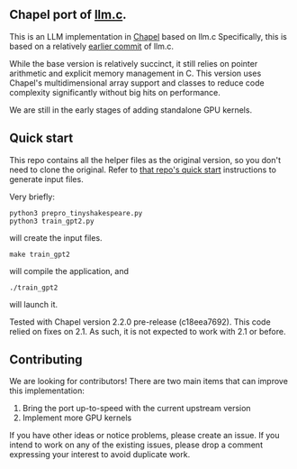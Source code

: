 ## Chapel port of [llm.c](https://github.com/karpathy/llm.c).

This is an LLM implementation in [Chapel](chapel-lang.org) based on llm.c
Specifically, this is based on a relatively [earlier
commit](https://github.com/karpathy/llm.c/tree/8386e5393c61ec2faf706f3040e68127c2f08398)
of llm.c.

While the base version is relatively succinct, it still relies on pointer
arithmetic and explicit memory management in C. This version uses Chapel's
multidimensional array support and classes to reduce code complexity
significantly without big hits on performance.

We are still in the early stages of adding standalone GPU kernels.

## Quick start

This repo contains all the helper files as the original version, so you don't
need to clone the original. Refer to [that repo's quick
start](https://github.com/karpathy/llm.c/tree/8386e5393c61ec2faf706f3040e68127c2f08398?tab=readme-ov-file#quick-start)
instructions to generate input files.

Very briefly:

```
python3 prepro_tinyshakespeare.py
python3 train_gpt2.py
```

will create the input files.

```
make train_gpt2
```

will compile the application, and

```
./train_gpt2
```

will launch it.


Tested with Chapel version 2.2.0 pre-release (c18eea7692). This code relied on
fixes on 2.1. As such, it is not expected to work with 2.1 or before.

## Contributing

We are looking for contributors! There are two main items that can improve this
implementation:

1. Bring the port up-to-speed with the current upstream version
2. Implement more GPU kernels

If you have other ideas or notice problems, please create an issue. If you
intend to work on any of the existing issues, please drop a comment expressing
your interest to avoid duplicate work.

